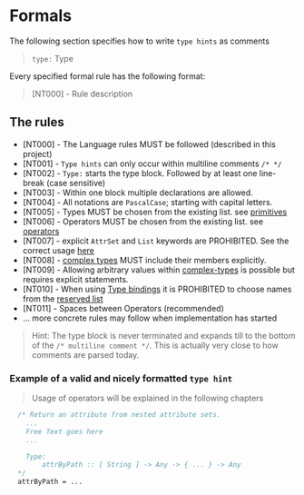 # Formals

The following section specifies how to write `type hints` as comments

> `type:` Type

Every specified formal rule has the following format:

> [NT000] - Rule description

## The rules

- [NT000] - The Language rules MUST be followed (described in this project)
- [NT001] - `Type hints` can only occur within multiline comments `/* */`
- [NT002] - `Type:` starts the type block. Followed by at least one line-break (case sensitive)
- [NT003] - Within one block multiple declarations are allowed.
- [NT004] - All notations are `PascalCase`; starting with capital letters.
- [NT005] - Types MUST be chosen from the existing list. see [primitives](./basic.md)
- [NT006] - Operators MUST be chosen from the existing list. see [operators](./operators.md)
- [NT007] - explicit `AttrSet` and `List` keywords are PROHIBITED. See the correct usage [here](./complex.md)
- [NT008] - [complex types](./complex.md) MUST include their members explicitly.
- [NT009] - Allowing arbitrary values within [complex-types](./complex.md) is possible but requires explicit statements.
- [NT010] - When using [Type bindings](./operators.md#type-binding) it is PROHIBITED to choose names from the [reserved list](./types.md)
- [NT011] - Spaces between Operators (recommended)
- ... more concrete rules may follow when implementation has started

> Hint: The type block is never terminated and expands till to the bottom of the `/* multiline comment */`. This is actually very close to how comments are parsed today.

### Example of a valid and nicely formatted `type hint`

> Usage of operators will be explained in the following chapters

```nix
  /* Return an attribute from nested attribute sets.
    ...
    Free Text goes here 
    ...

    Type:
        attrByPath :: [ String ] -> Any -> { ... } -> Any
  */
  attrByPath = ...
```
